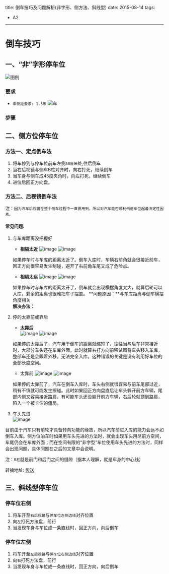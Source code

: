 title: 倒车技巧及问题解析(非字形、侧方法、斜线型)
date: 2015-08-14 
tags:
- A2
---
倒车技巧
=======

一、“非”字形停车位
--------------------
![图例](http://img0.pcauto.com.cn/pcauto/1306/03/2537510_IMG_1752_thumb.jpg)

### 要求
* `车侧距要求: 1.5米`
![车](http://img0.pcauto.com.cn/pcauto/1305/31/2537510_1_thumb.jpg)


### 步骤


二、侧方位停车位
--------------------
### 方法一、定点倒车法
1. 将车停到与停车位前车左侧`50厘米`处,往后倒车
2. 当右后视镜与侧车B柱对齐时，向右打死，继续倒车
3. 当车身与侧车成45度夹角时，向左打死，继续倒车
4. 进位后回正方向盘。

### 方法二、后视镜倒车法
注：`因为汽车后视镜在整个倒车过程中一直要用到，所以对汽车能否顺利倒进车位起着决定性因素。`

#### 常见问题:  
1. 与车库距离没把握好  
	* **相隔太近**
	![image](http://tc1.baidu-1img.cn/timg?pa&quality=60&size=b640_640&sec=1418831814&di=da962ec94079e8ca40be3ad6618271f1&ref=http%3A%2F%2Fwww%2Echinadaily%2Ecom%2Ecn%2Fhqcj%2Fxfly%2F2014%2D12%2D17%2Fcontent%5F12905408%2Ehtml&src=http%3A%2F%2Fwww%2Etaiwan%2Ecn%2Flocal%2Flist%2F201412%2FW020141217337408344764%2Ejpg)
	![image](http://tc1.baidu-1img.cn/timg?pa&quality=60&size=b640_640&sec=1418831814&di=3c6e863ccee06a78fa2ea434847e5111&ref=http%3A%2F%2Fwww%2Echinadaily%2Ecom%2Ecn%2Fhqcj%2Fxfly%2F2014%2D12%2D17%2Fcontent%5F12905408%2Ehtml&src=http%3A%2F%2Fwww%2Etaiwan%2Ecn%2Flocal%2Flist%2F201412%2FW020141217337408428030%2Ejpg)
	
	如果停车时与车库的距离太近了。倒车入库时，车辆右前角就会很接近前车，回正方向很容易发生刮碰，避开了右前角车尾又成了危险点。
	* **相隔太远**
	![image](http://tc1.baidu-1img.cn/timg?pa&quality=60&size=b640_640&sec=1418831814&di=5fb2c3c7a3232835a496665347498a43&ref=http%3A%2F%2Fwww%2Echinadaily%2Ecom%2Ecn%2Fhqcj%2Fxfly%2F2014%2D12%2D17%2Fcontent%5F12905408%2Ehtml&src=http%3A%2F%2Fwww%2Etaiwan%2Ecn%2Flocal%2Flist%2F201412%2FW020141217337407008547%2Ejpg)
	![image](http://tc1.baidu-1img.cn/timg?pa&quality=60&size=b640_640&sec=1418831814&di=56e4ee4c583414aec5559f4269f45b4e&ref=http%3A%2F%2Fwww%2Echinadaily%2Ecom%2Ecn%2Fhqcj%2Fxfly%2F2014%2D12%2D17%2Fcontent%5F12905408%2Ehtml&src=http%3A%2F%2Fwww%2Etaiwan%2Ecn%2Flocal%2Flist%2F201412%2FW020141217337407073102%2Ejpg)

	如果停车时与车库的距离太开了，倒车就会出现横摆角度太大，就算后轮可以入库，剩余的距离也很难把车子摆直。
	**问题原因：**与车库距离与倒车横摆角度相关  
	**解决办法：**
	
2. 停的太靠前或靠后  
	* **太靠后**  
	![image](http://tc1.baidu-1img.cn/timg?pa&quality=60&size=b640_640&sec=1418831814&di=17ab8632be8cac51b88cf2315a2c8a52&ref=http%3A%2F%2Fwww%2Echinadaily%2Ecom%2Ecn%2Fhqcj%2Fxfly%2F2014%2D12%2D17%2Fcontent%5F12905408%2Ehtml&src=http%3A%2F%2Fwww%2Etaiwan%2Ecn%2Flocal%2Flist%2F201412%2FW020141217337408504108%2Ejpg)
	![image](http://tc1.baidu-1img.cn/timg?pa&quality=60&size=b640_640&sec=1418831814&di=f782703e98c53ffb0bc2ec66399521bc&ref=http%3A%2F%2Fwww%2Echinadaily%2Ecom%2Ecn%2Fhqcj%2Fxfly%2F2014%2D12%2D17%2Fcontent%5F12905408%2Ehtml&src=http%3A%2F%2Fwww%2Etaiwan%2Ecn%2Flocal%2Flist%2F201412%2FW020141217337408560286%2Ejpg	)  
	
	如果停的太靠后了，汽车用于倒车的距离就缩短了，往往当与后车非常接近时，大部分车头还在车库外面。此时就算右打方向前移试图将车头移入车库，整部车还是会跟着外移，无法完全入库。这种错误的关键是没有利用好车位的全部长度空间。
	* 太靠前
	![image](http://tc1.baidu-1img.cn/timg?pa&quality=60&size=b640_640&sec=1418831814&di=79ba4aa0696b9652fdc8e485be99612f&ref=http%3A%2F%2Fwww%2Echinadaily%2Ecom%2Ecn%2Fhqcj%2Fxfly%2F2014%2D12%2D17%2Fcontent%5F12905408%2Ehtml&src=http%3A%2F%2Fwww%2Etaiwan%2Ecn%2Flocal%2Flist%2F201412%2FW020141217337408619920%2Ejpg)
	![image](http://tc1.baidu-1img.cn/timg?pa&quality=60&size=b640_640&sec=1418831814&di=f0eb40e56cd448df6ed5859bcf26b672&ref=http%3A%2F%2Fwww%2Echinadaily%2Ecom%2Ecn%2Fhqcj%2Fxfly%2F2014%2D12%2D17%2Fcontent%5F12905408%2Ehtml&src=http%3A%2F%2Fwww%2Etaiwan%2Ecn%2Flocal%2Flist%2F201412%2FW020141217337408673569%2Ejpg)
	
	如果停的太靠前了，汽车在倒车入库时，车头右侧就很容易与前车尾部过近，稍有不慎就可能发生擦碰。此时如果回正方向盘直后让车头躲开前方车辆，尾部内侧又容易接近路肩，有可能车头还没躲开前方车辆，右后轮就顶到路肩，陷入一个被卡住的僵局。
	
3. 车头先进  
![image](http://tc1.baidu-1img.cn/timg?pa&quality=60&size=b640_640&sec=1418831814&di=574c55a4934bea81d07d6871fa44e258&ref=http%3A%2F%2Fwww%2Echinadaily%2Ecom%2Ecn%2Fhqcj%2Fxfly%2F2014%2D12%2D17%2Fcontent%5F12905408%2Ehtml&src=http%3A%2F%2Fwww%2Etaiwan%2Ecn%2Flocal%2Flist%2F201412%2FW020141217337408736764%2Ejpg)

目前由于汽车只有前轮才具备转向功能的缘故，所以汽车前进入库的能力会远不如倒车入库。侧方位泊车时如果用车头先进的方法时，就会出现车头用尽前方空间，车尾仍会在车库外面；而在空间有限的“非字型”车位使用车头先进的方法时，同样会出现问题，具体问题在之后的文章中会说明。

注：`B柱`就是前门和后门之间的缝隙（据本人理解，就是车身的中心线）

转摘地址: [传送](http://m.baidu.com/from=844b/bd_page_type=1/ssid=0/uid=0/pu=usm%400%2Csz%401320_2001%2Cta%40iphone_1_8.4_3_600/baiduid=8A432B7B14A28B23B7B9B9C6CB989998/w=0_10_%E5%80%92%E8%BD%A6%E6%8A%80%E5%B7%A7/t=iphone/l=3/tc?ref=www_iphone&lid=5110124103791254004&order=8&vit=osres&tj=www_normal_8_0_10_title&m=8&srd=1&cltj=cloud_title&dict=20&nt=wnor&title=%E5%BC%80%E8%BD%A6%E5%AE%B9%E6%98%93%E5%80%92%E8%BD%A6%E9%9A%BE%E5%80%92%E8%BD%A6%E5%85%A5%E5%BA%93%E6%8A%80%E5%B7%A7%E5%9B%BE%E8%A7%A3%E4%B8%93%E5%AE%B6%E8%A7%A3%E8%AF%BB-%E4%B8%AD%E5%9B%BD%E6%97%A5%E6%8A%A5%E7%BD%91&sec=5662&di=8d62c99ffd6fa1bf&bdenc=1&tch=124.166.334.1579.2.1248&tch=124.500.49.1563.1.337&nsrc=IlPT2AEptyoA_yixCFOxXnANedT62v3IEQGG_ytQ_zSvmUyuhumlItdnHDD62Sm5G6TqviPQptVXbD7u0VAo7RF4w_tmvmocznuPxq3mxsDUWLkQfQpoPgKSIGwk-OHy)

三、斜线型停车位
--------------------
### 停车位右侧
1. 将车开至`右后视镜`与`停车位左侧边线`对齐位置
2. 向`左`打死方法盘，前行
3. 当发现车身与车位成一条直线时，回正方向，向后倒车

### 停车位左侧
1. 将车开至`左后视镜`与`停车位右侧边线`对齐位置
2. 向`右`打死方法盘，前行
3. 当发现车身与车位成一条直线时，回正方向，向后倒车
